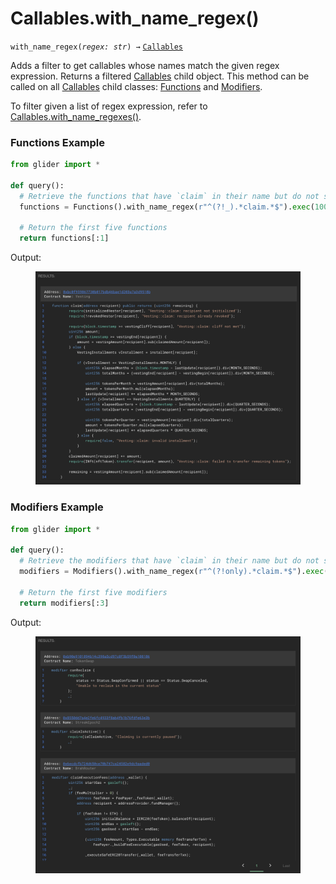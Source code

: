 # Callables.with\_name\_regex()

`with_name_regex(`_`regex: str`_`) →` [`Callables`](./)

Adds a filter to get callables whose names match the given regex expression. Returns a filtered [Callables](./) child object. This method can be called on all [Callables](./) child classes: [Functions](functions/) and [Modifiers](modifiers/).

To filter given a list of regex expression, refer to [Callables.with\_name\_regexes()](callables.with_name_regexes.md).

### Functions Example

```python
from glider import *

def query():
  # Retrieve the functions that have `claim` in their name but do not start with `_`
  functions = Functions().with_name_regex(r"^(?!_).*claim.*$").exec(100)

  # Return the first five functions
  return functions[:1]
```

Output:

<figure><img src="../../.gitbook/assets/image (2) (1) (1) (1) (1) (1) (1) (1) (1).png" alt=""><figcaption></figcaption></figure>

### Modifiers Example

```python
from glider import *

def query():
  # Retrieve the modifiers that have `claim` in their name but do not start with `only`
  modifiers = Modifiers().with_name_regex(r"^(?!only).*claim.*$").exec(100)

  # Return the first five modifiers
  return modifiers[:3]
```

Output:

<figure><img src="../../.gitbook/assets/image (161).png" alt=""><figcaption></figcaption></figure>
